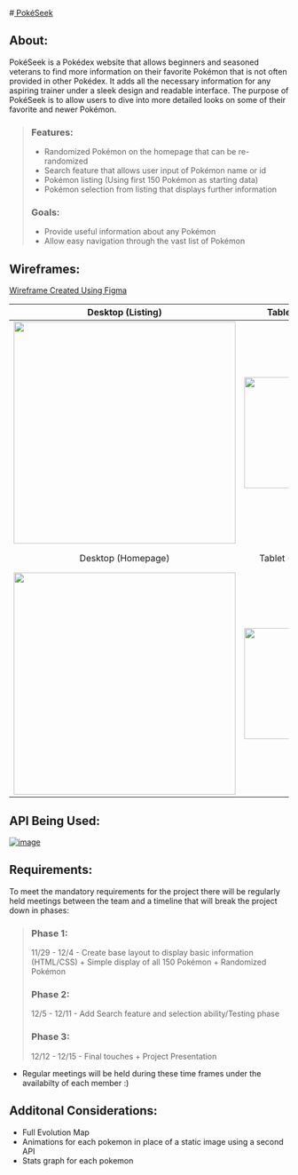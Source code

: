 #<a href="https://pokeseek.netlify.app/home.html"> PokéSeek</a>
## About:
PokéSeek is a Pokédex website that allows beginners and seasoned veterans to find more information on their favorite Pokémon that is not often provided in other Pokédex. It adds all the necessary information for any aspiring trainer under a sleek design and readable interface. The purpose of PokéSeek is to allow users to dive into more detailed looks on some of their favorite and newer Pokémon.

> ### Features:
> * Randomized Pokémon on the homepage that can be re-randomized
> * Search feature that allows user input of Pokémon name or id
> * Pokémon listing (Using first 150 Pokémon as starting data)
> * Pokémon selection from listing that displays further information
> ### Goals:
> * Provide useful information about any Pokémon
> * Allow easy navigation through the vast list of Pokémon

## Wireframes:
[Wireframe Created Using Figma](https://www.figma.com/file/zhlHmybwwZ6oVnql3n1rS5/Pokedex-Layout?node-id=0%3A1)

Desktop (Listing)         |        Tablet (Listing) | Mobile (Listing)  |
:-------------------------:|:-------------------------:|:------------------:
 <img src="https://user-images.githubusercontent.com/56780129/144083549-4f45b3d0-630c-4bac-a291-ad76b8de34eb.png" width="400">| <img src="https://user-images.githubusercontent.com/56780129/144083801-8c64197e-382e-490f-9f99-6d438906be82.png" width="200">  | <img src="https://user-images.githubusercontent.com/56780129/144083869-58d8e75c-d01a-4a17-9a1f-8c004de916fd.png" width="150">  |
Desktop (Homepage)                   |        Tablet (Homepage)            | Mobile (Homepage)          |
 <img src="https://user-images.githubusercontent.com/56780129/144084155-727d2bc6-dea3-4fe6-b7ae-6f5b3b961d91.png" width="400">| <img src="https://user-images.githubusercontent.com/56780129/144084207-f4bf7d7d-86b6-4891-bf9f-8ae2e7b15e36.png" width="200">  | <img src="https://user-images.githubusercontent.com/56780129/144084257-40b9278b-d0d6-40a9-b5fb-2bf76a21d880.png" width="150">  |


## API Being Used: 
[![image](https://user-images.githubusercontent.com/56780129/144080434-20412741-ce9f-4564-ba91-ae0653dc21f0.png)](https://pokeapi.co)

## Requirements:

To meet the mandatory requirements for the project there will be regularly held meetings between the team and a timeline that will break the project down in phases:
> ### Phase 1: 
> 11/29 - 12/4 - Create base layout to display basic information (HTML/CSS) + Simple display of all 150 Pokémon + Randomized Pokémon
> ### Phase 2:
> 12/5 - 12/11 - Add Search feature and selection ability/Testing phase
> ### Phase 3:
> 12/12 - 12/15 - Final touches + Project Presentation

* Regular meetings will be held during these time frames under the availabilty of each member :)

## Additonal Considerations: 
* Full Evolution Map
* Animations for each pokemon in place of a static image using a second API
* Stats graph for each pokemon
